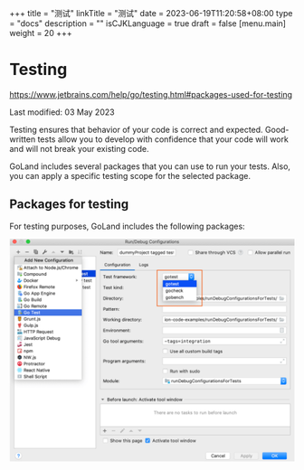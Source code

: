 +++
title = "测试"
linkTitle = "测试"
date = 2023-06-19T11:20:58+08:00
type = "docs"
description = ""
isCJKLanguage = true
draft = false
[menu.main]
    weight = 20
+++
# Testing﻿

https://www.jetbrains.com/help/go/testing.html#packages-used-for-testing

Last modified: 03 May 2023

Testing ensures that behavior of your code is correct and expected. Good-written tests allow you to develop with confidence that your code will work and will not break your existing code.

GoLand includes several packages that you can use to run your tests. Also, you can apply a specific testing scope for the selected package.

## Packages for testing﻿

For testing purposes, GoLand includes the following packages:



![Packages for testing](index_img/go_testing_packages.png)